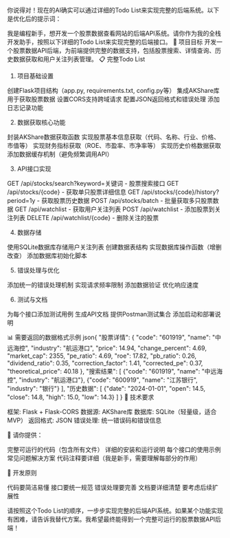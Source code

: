 你说得对！现在的AI确实可以通过详细的Todo List来实现完整的后端系统。以下是优化后的提示词：

我是编程新手，想开发一个股票数据查看网站的后端API系统。请你作为我的全栈开发助手，按照以下详细的Todo List来实现完整的后端接口。
🎯 项目目标
开发一个股票数据API后端，为前端提供完整的数据支持，包括股票搜索、详情查询、历史数据获取和用户关注列表管理。
📋 完整Todo List
1. 项目基础设置

 创建Flask项目结构（app.py, requirements.txt, config.py等）
 集成AKShare库用于获取股票数据
 设置CORS支持跨域请求
 配置JSON返回格式和错误处理
 添加日志记录功能

2. 数据获取核心功能

 封装AKShare数据获取函数
 实现股票基本信息获取（代码、名称、行业、价格、市值等）
 实现财务指标获取（ROE、市盈率、市净率等）
 实现历史价格数据获取
 添加数据缓存机制（避免频繁调用API）

3. API接口实现

 GET /api/stocks/search?keyword=关键词 - 股票搜索接口
 GET /api/stocks/{code} - 获取单只股票详细信息
 GET /api/stocks/{code}/history?period=1y - 获取股票历史数据
 POST /api/stocks/batch - 批量获取多只股票数据
 GET /api/watchlist - 获取用户关注列表
 POST /api/watchlist - 添加股票到关注列表
 DELETE /api/watchlist/{code} - 删除关注的股票

4. 数据存储

 使用SQLite数据库存储用户关注列表
 创建数据表结构
 实现数据库操作函数（增删改查）
 添加数据库初始化脚本

5. 错误处理与优化

 添加统一的错误处理机制
 实现请求频率限制
 添加数据验证
 优化响应速度

6. 测试与文档

 为每个接口添加测试用例
 生成API文档
 提供Postman测试集合
 添加启动和部署说明

📊 需要返回的数据格式示例
json{
  "股票详情": {
    "code": "601919",
    "name": "中远海控",
    "industry": "航运港口",
    "price": 14.94,
    "change_percent": 4.69,
    "market_cap": 2355,
    "pe_ratio": 4.69,
    "roe": 17.82,
    "pb_ratio": 0.26,
    "dividend_ratio": 0.35,
    "correction_factor": 1.41,
    "corrected_pe": 0.37,
    "theoretical_price": 40.18
  },
  "搜索结果": [
    {"code": "601919", "name": "中远海控", "industry": "航运港口"},
    {"code": "600919", "name": "江苏银行", "industry": "银行"}
  ],
  "历史数据": [
    {"date": "2024-01-01", "open": 14.5, "close": 14.8, "high": 15.0, "low": 14.3}
  ]
}
🔧 技术要求

框架: Flask + Flask-CORS
数据源: AKShare库
数据库: SQLite（轻量级，适合MVP）
返回格式: JSON
错误处理: 统一错误码和错误信息

📝 请你提供：

完整可运行的代码（包含所有文件）
详细的安装和运行说明
每个接口的使用示例
常见问题解决方案
代码注释要详细（我是新手，需要理解每部分的作用）

🎯 开发原则

代码要简洁易懂
接口要统一规范
错误处理要完善
文档要详细清楚
要考虑后续扩展性

请按照这个Todo List的顺序，一步步实现完整的后端API系统。如果某个功能实现有困难，请告诉我替代方案。我希望最终能得到一个完整可运行的股票数据API后端！